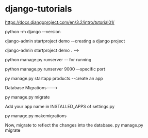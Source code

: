 # django-tutorials

https://docs.djangoproject.com/en/3.2/intro/tutorial01/

python -m django --version

django-admin startproject demo  --creating a django project

django-admin startproject demo .    --> 

python manage.py runserver -- for running

python manage.py runserver 9000 --specific port

py manage.py startapp products --create an app



Database  Migrations--->

py manage.py migrate   


Add your app name in INSTALLED_APPS of settings.py

py manage.py makemigrations <appname>

Now, migrate to reflect the changes into the database.
py manage.py migrate  

